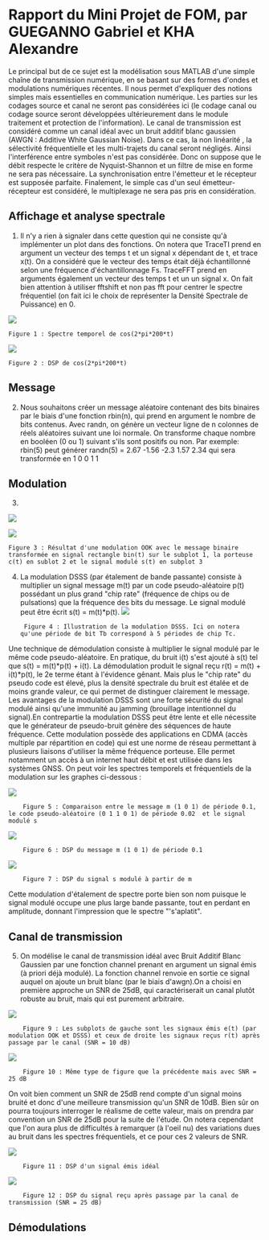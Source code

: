 # Rapport du Mini Projet de FOM, par GUEGANNO Gabriel et KHA Alexandre

Le principal but de ce sujet est la modélisation sous MATLAB d'une simple chaîne de transmission numérique, en se basant sur des formes d'ondes et modulations numériques récentes. 
Il nous permet d'expliquer des notions simples mais essentielles en communication numérique. Les parties sur les codages source et canal ne seront pas considérées ici (le codage canal ou codage source seront développées ultérieurement dans le module traitement et protection de l'information).
Le canal de transmission est considéré comme un canal idéal avec un bruit additif blanc gaussien (AWGN : Additive White Gaussian Noise). Dans ce cas, la non linéarité , la sélectivité fréquentielle et les multi-trajets du canal seront négligés. Ainsi l'interférence entre symboles n'est pas considérée. Donc on suppose que le débit respecte le critère de Nyquist-Shannon et un filtre de mise en forme ne sera pas nécessaire.
La synchronisation entre l'émetteur et le récepteur est supposée parfaite. Finalement, le simple cas d'un seul émetteur-récepteur est considéré, le multiplexage ne sera pas pris en considération.

## Affichage et analyse spectrale
1. Il n'y a rien à signaler dans cette question qui ne consiste qu'à implémenter un plot dans des fonctions.
On notera que TraceTI prend en argument un vecteur des temps t et un signal x dépendant de t, et trace x(t). On a considéré que le vecteur des temps était déjà échantillonné selon une fréquence d'échantillonnage Fs.
TraceFFT prend en arguments également un vecteur des temps t et un  un signal x. On fait bien attention à utiliser fftshift et non pas fft pour centrer le spectre fréquentiel (on fait ici le choix de représenter la Densité Spectrale de Puissance) en 0.

![](Graphes/Q1_Spectre_tempo.png)

    Figure 1 : Spectre temporel de cos(2*pi*200*t)

![](Graphes/Q1_Spectre_freq.png)

    Figure 2 : DSP de cos(2*pi*200*t)
    
## Message
2. Nous souhaitons créer un message aléatoire contenant des bits binaires par le biais d'une fonction rbin(n), qui prend en argument le nombre de bits contenus. Avec randn, on génère un vecteur ligne de n colonnes de réels aléatoires suivant une loi normale. On transforme chaque nombre en booléen (0 ou 1) suivant s'ils sont positifs ou non. Par exemple:
rbin(5) peut générer randn(5) =  2.67 -1.56 -2.3 1.57  2.34  qui sera transformée en  1 0 0 1 1

## Modulation
3. 
 
![](Graphes/Q3_Modulation_OOK.png)

![](Graphes/Q3_Signal_OOK.png)

    Figure 3 : Résultat d'une modulation OOK avec le message binaire transformée en signal rectangle bin(t) sur le subplot 1, la porteuse c(t) en sublot 2 et le signal modulé s(t) en subplot 3


4. La modulation DSSS (par étalement de bande passante) consiste à multiplier un signal message m(t) par un code pseudo-aléatoire p(t) possédant un plus grand "chip rate" (fréquence de chips ou de pulsations) que la fréquence des bits du message. Le signal modulé peut être écrit s(t) = m(t)*p(t).
![](Graphes/Q4_Modulation_DSSS.jpg)

        Figure 4 : Illustration de la modulation DSSS. Ici on notera qu'une période de bit Tb correspond à 5 périodes de chip Tc. 
        
Une technique de démodulation consiste à multiplier le signal modulé par le même code pseudo-aléatoire. En pratique, du bruit i(t) s'est ajouté à s(t) tel que s(t) = m(t)*p(t) + i(t).
La démodulation produit le signal reçu r(t) = m(t) + i(t)*p(t), le 2e terme étant à l'évidence gênant. Mais plus le "chip rate" du pseudo code est élevé, plus la densité spectrale du bruit est étalée et de moins grande valeur, ce qui permet de distinguer clairement le message.
Les avantages de la modulation DSSS sont une forte sécurité du signal modulé ainsi qu'une immunité au jamming (brouillage intentionnel du signal).En contrepartie la modulation DSSS peut être lente et elle nécessite que le générateur de pseudo-bruit génère des séquences de haute fréquence. 
Cette modulation possède des applications en CDMA (accès multiple par répartition en code) qui est une norme de réseau permettant à plusieurs liaisons d'utiliser la même fréquence porteuse. Elle permet notamment un accès à un internet haut débit et est utilisée dans les systèmes GNSS.
On peut voir les spectres temporels et fréquentiels de la modulation sur les graphes ci-dessous :

![](Graphes/Q4_DSSS.png)

        Figure 5 : Comparaison entre le message m (1 0 1) de période 0.1, le code pseudo-aléatoire (0 1 1 0 1) de période 0.02  et le signal modulé s
        
![](Graphes/Q4_Spectre_freq_m.png)

        Figure 6 : DSP du message m (1 0 1) de période 0.1
        
![](Graphes/Q4_Spectre_freq_s.png)

        Figure 7 : DSP du signal s modulé à partir de m
        
 Cette modulation d'étalement de spectre porte bien son nom puisque le signal modulé occupe une plus large bande passante, tout en perdant en amplitude, donnant l'impression que le spectre "'s'aplatit".
 
 ## Canal de transmission
 
 5. On modélise le canal de transmission idéal avec Bruit Additif Blanc Gaussien par une fonction channel prenant en argument un signal émis (à priori déjà modulé).
 La fonction channel renvoie en sortie ce signal auquel on ajoute un bruit blanc (par le biais d'awgn).On a choisi en première approche un SNR de 25dB, qui caractériserait un canal plutôt robuste au bruit, mais qui est purement arbitraire.
 
 ![](Graphes/Q5_temporel_bad.png)
 
        Figure 9 : Les subplots de gauche sont les signaux émis e(t) (par modulation OOK et DSSS) et ceux de droite les signaux reçus r(t) après passage par le canal (SNR = 10 dB)
        
![](Graphes/Q5_temporel.png)

        Figure 10 : Même type de figure que la précédente mais avec SNR = 25 dB
        
 On voit bien comment un SNR de 25dB rend compte d'un signal moins bruité et donc d'une meilleure transmission qu'un SNR de 10dB. Bien sûr on pourra toujours interroger le réalisme de cette valeur, mais on prendra par convention un SNR de 25dB pour la suite de l'étude.
 On notera cependant que l'on aura plus de difficultés à remarquer (à l'oeil nu) des variations dues au bruit dans les spectres fréquentiels, et ce pour ces 2 valeurs de SNR.
 
 ![](Graphes/Q5_freq_ideal.png)
 
        Figure 11 : DSP d'un signal émis idéal
 
 ![](Graphes/Q5-freq_awgn.png)
 
        Figure 12 : DSP du signal reçu après passage par la canal de transmission (SNR = 25 dB)

## Démodulations



